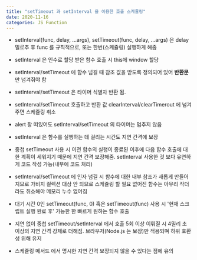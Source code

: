 ```yaml
---
title: "setTimeout 과 setInterval 을 이용한 호출 스케쥴링"
date: 2020-11-16
categories: JS Function
---
```


- setInterval(func, delay, ...args), setTimeout(func, delay, ...args) 은 delay 밀로추 후 func 를 규칙적으로, 또는 한번(스케쥴링) 실행하게 해줌

- setInterval 은 인수로 할당 받은 함수 호출 시 this에 window 할당

- setInterval/setTimeout 에 함수 넘길 때 참조 값을 받도록 정의되어 있어 **반환문** 만 넘겨줘야 함

- setInterval/setTimeout 은 타이머 식별자 반환 됨.

- setInterval/setTimeout 호출하고 반환 값 clearInterval/clearTimerout 에 넘겨주면 스케쥴링 취소

- alert 창 떠있어도 setInterval/setTimeout 의 타이머는 멈추지 않음

- setInterval 은 함수를 실행하는 데 걸리는 시간도 지연 간격에 보장

- 중첩 setTimeout 사용 시 이전 함수의 실행이 종료된 이후에 다음 함수 호출에 대한 계획이 세워지기 때문에 지연 간격 보장해줌. setInterval 사용한 것 보다 유연하게 코드 작성 가능(내부에 코드 처리)

- setInterval/setTimeout 에 인자 넘길 시 함수에 대한 내부 참조가 새롭게 만들어 지므로 가비지 컬렉션 대상 안 되므로 스케쥴링 할 필요 없어진 함수는 아무리 작더라도 취소해야 메모리 누수 없어짐

- 대기 시간 0인 setTimeout(func, 0) 혹은 setTimeout(func) 사용 시 '현재 스크립트 실행 완료 후' 가능한 한 빠르게 원하는 함수 호출

- 지연 없이 중첩 setTimeout/setInterval 에서 호출 5회 이상 이뤄질 시 4밀리 초 이상의 지연 간격 강제로 더해짐. 브라우저(Node.js 는 보장)만 적용되며 하위 호환성 위해 유지

- 스케쥴링 메서드 에서 명시한 지연 간격 보장되지 않을 수 있다는 점에 유의
